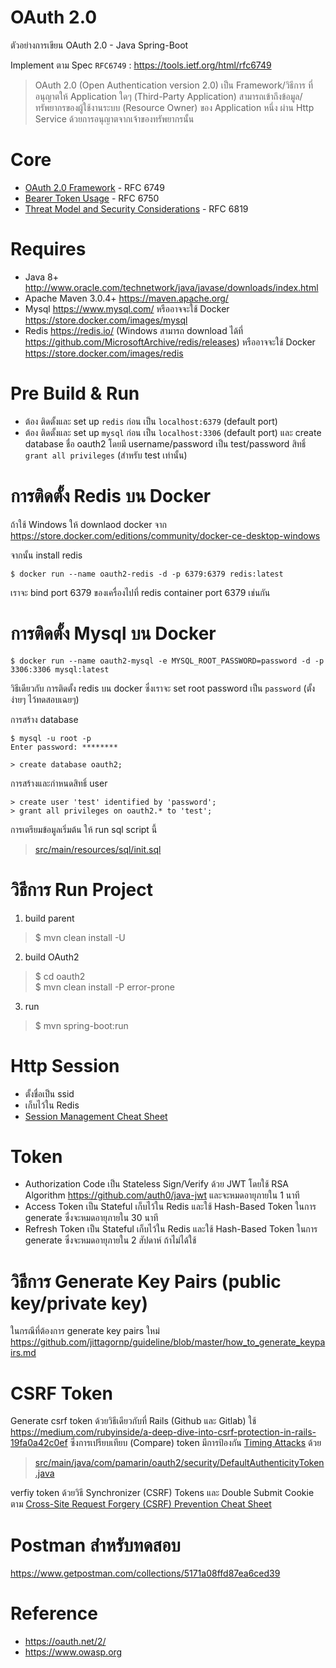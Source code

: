 OAuth 2.0
=================

ตัวอย่างการเขียน OAuth 2.0 - Java Spring-Boot

Implement ตาม Spec `RFC6749` : https://tools.ietf.org/html/rfc6749

> OAuth 2.0 (Open Authentication version 2.0) เป็น Framework/วิธีการ ที่อนุญาตให้ Application ใดๆ (Third-Party Application) สามารถเข้าถึงข้อมูล/ทรัพยากรของผู้ใช้งานระบบ (Resource Owner) ของ Application หนึ่ง ผ่าน Http Service ด้วยการอนุญาตจากเจ้าของทรัพยากรนั้น  

# Core

- [OAuth 2.0 Framework](https://tools.ietf.org/html/rfc6749) - RFC 6749
- [Bearer Token Usage](https://tools.ietf.org/html/rfc6750) - RFC 6750
- [Threat Model and Security Considerations](https://tools.ietf.org/html/rfc6819) - RFC 6819 

# Requires
- Java 8+ http://www.oracle.com/technetwork/java/javase/downloads/index.html 
- Apache Maven 3.0.4+ https://maven.apache.org/ 
- Mysql https://www.mysql.com/ หรืออาจจะใช้ Docker https://store.docker.com/images/mysql  
- Redis https://redis.io/ (Windows สามารถ download ได้ที่ https://github.com/MicrosoftArchive/redis/releases) หรืออาจจะใช้ Docker https://store.docker.com/images/redis  

# Pre Build & Run

- ต้อง ติดตั้งและ set up `redis` ก่อน เป็น `localhost:6379` (default port)
- ต้อง ติดตั้งและ set up `mysql` ก่อน เป็น `localhost:3306` (default port) และ create database ชื่อ oauth2 โดยมี username/password เป็น test/password สิทธิ์ `grant all privileges` (สำหรับ test เท่านั้น) 

# การติดตั้ง Redis บน Docker
ถ้าใช้ Windows ให้ downlaod docker จาก https://store.docker.com/editions/community/docker-ce-desktop-windows  

จากนั้น install redis 

```shell
$ docker run --name oauth2-redis -d -p 6379:6379 redis:latest
```

เราจะ bind port 6379 ของเครื่องไปที่ redis container port 6379 เช่นกัน   

# การติดตั้ง Mysql บน Docker

```shell
$ docker run --name oauth2-mysql -e MYSQL_ROOT_PASSWORD=password -d -p 3306:3306 mysql:latest
```

วิธีเดียวกับ การติดตั้ง redis บน docker ซึ่งเราจะ set root password เป็น `password` (ตั้งง่ายๆ ไว้ทดสอบเฉยๆ)   

การสร้าง database

```shell
$ mysql -u root -p
Enter password: ********

> create database oauth2;
```
การสร้างและกำหนดสิทธิ์ user

```shell
> create user 'test' identified by 'password';  
> grant all privileges on oauth2.* to 'test';  
```
การเตรียมข้อมูลเริ่มต้น ให้ run sql script นี้  

> [src/main/resources/sql/init.sql](src/main/resources/sql/init.sql)  

# วิธีการ Run Project

1. build parent

> $ mvn clean install -U

2. build OAuth2

> $ cd oauth2  
> $ mvn clean install -P error-prone

3. run
> $ mvn spring-boot:run

# Http Session

- ตั้งชื่อเป็น ssid   
- เก็บไว้ใน Redis  
- [Session Management Cheat Sheet](https://www.owasp.org/index.php/Session_Management_Cheat_Sheet) 

# Token  

- Authorization Code เป็น Stateless Sign/Verify ด้วย JWT โดยใช้ RSA Algorithm https://github.com/auth0/java-jwt และจะหมดอายุภายใน 1 นาที  
- Access Token เป็น Stateful เก็บไว้ใน Redis และใช้ Hash-Based Token ในการ generate ซึ่งจะหมดอายุภายใน 30 นาที
- Refresh Token เป็น Stateful เก็บไว้ใน Redis และใช้ Hash-Based Token ในการ generate ซึ่งจะหมดอายุภายใน 2 สัปดาห์ ถ้าไม่ได้ใช้  

# วิธีการ Generate Key Pairs (public key/private key)
ในกรณีที่ต้องการ generate key pairs ใหม่ https://github.com/jittagornp/guideline/blob/master/how_to_generate_keypairs.md  

# CSRF Token

Generate csrf token ด้วยวิธีเดียวกับที่ Rails (Github และ Gitlab) ใช้ https://medium.com/rubyinside/a-deep-dive-into-csrf-protection-in-rails-19fa0a42c0ef ซึ่งการเปรียบเทียบ (Compare) token มีการป้องกัน [Timing Attacks](https://thisdata.com/blog/timing-attacks-against-string-comparison/) ด้วย 

> [src/main/java/com/pamarin/oauth2/security/DefaultAuthenticityToken.java](src/main/java/com/pamarin/oauth2/security/DefaultAuthenticityToken.java)  

verfiy token ด้วยวิธี Synchronizer (CSRF) Tokens และ Double Submit Cookie ตาม [Cross-Site Request Forgery (CSRF) Prevention Cheat Sheet](https://www.owasp.org/index.php/Cross-Site_Request_Forgery_(CSRF)_Prevention_Cheat_Sheet)  

# Postman สำหรับทดสอบ
https://www.getpostman.com/collections/5171a08ffd87ea6ced39 

# Reference

- https://oauth.net/2/  
- https://www.owasp.org  
